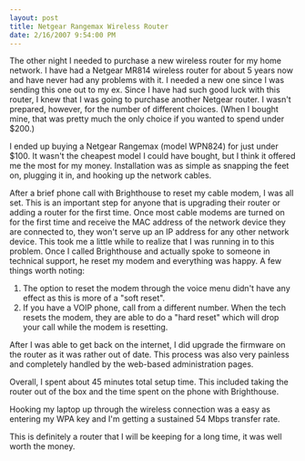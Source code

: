 ```yaml
---
layout: post
title: Netgear Rangemax Wireless Router
date: 2/16/2007 9:54:00 PM
---
```


The other night I needed to purchase a new wireless router for my home network. I have had a Netgear MR814 wireless router for about 5 years now and have never had any problems with it. I needed a new one since I was sending this one out to my ex. Since I have had such good luck with this router, I knew that I was going to purchase another Netgear router. I wasn't prepared, however, for the number of different choices. (When I bought mine, that was pretty much the only choice if you wanted to spend under $200.)

I ended up buying a Netgear Rangemax (model WPN824) for just under $100. It wasn't the cheapest model I could have bought, but I think it offered me the most for my money. Installation was as simple as snapping the feet on, plugging it in, and hooking up the network cables.

After a brief phone call with Brighthouse to reset my cable modem, I was all set. This is an important step for anyone that is upgrading their router or adding a router for the first time. Once most cable modems are turned on for the first time and receive the MAC address of the network device they are connected to, they won't serve up an IP address for any other network device. This took me a little while to realize that I was running in to this problem. Once I called Brighthouse and actually spoke to someone in technical support, he reset my modem and everything was happy. A few things worth noting:

1.  The option to reset the modem through the voice menu didn't have any effect as this is more of a "soft reset".
2.  If you have a VOIP phone, call from a different number. When the tech resets the modem, they are able to do a "hard reset" which will drop your call while the modem is resetting. 

After I was able to get back on the internet, I did upgrade the firmware on the router as it was rather out of date. This process was also very painless and completely handled by the web-based administration pages.

Overall, I spent about 45 minutes total setup time. This included taking the router out of the box and the time spent on the phone with Brighthouse.

Hooking my laptop up through the wireless connection was a easy as entering my WPA key and I'm getting a sustained 54 Mbps transfer rate.

This is definitely a router that I will be keeping for a long time, it was well worth the money.
